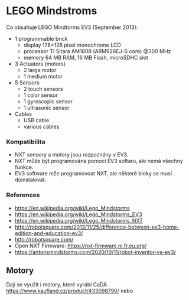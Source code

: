 # LEGO Mindstroms

Co obsahuje LEGO Mindtorms EV3 (September 2013):

- 1 programmable brick
  - display 178×128 pixel monochrome LCD  
  - processor TI Sitara AM1808 (ARM926EJ-S core) @300 MHz
  - memory 64 MB RAM, 16 MB Flash, microSDHC slot
- 3 Actuators (motors)
  - 2 large motor
  - 1 medium motor
- 5 Sensors
  - 2 touch sensors
  - 1 color sensor
  - 1 gyroscopic sensor
  - 1 ultrasonic sensor
- Cables
  - USB cable
  - various cables

### Kompatibilita

- NXT sensory a motory jsou rozpoznány v EV3.
- NXT může být programována pomocí EV3 softaru, ale nemá všechny funkce.
- EV3 software mže programovoat NXT, ale některé bloky se musí doinstalovat.

### References

- <https://en.wikipedia.org/wiki/Lego_Mindstorms>
- <https://en.wikipedia.org/wiki/Lego_Mindstorms_EV3>
- <https://en.wikipedia.org/wiki/Lego_Mindstorms_NXT>
- <http://robotsquare.com/2013/11/25/difference-between-ev3-home-edition-and-education-ev3/>
- <http://robotsquare.com/>
- Open NXT Firmware: <https://nxt-firmware.ni.fr.eu.org/>
- <https://antonsmindstorms.com/2020/10/11/robot-inventor-vs-ev3/>

## Motory

Dají se využít i motory, které vyrábí CaDA <https://www.kaufland.cz/product/433098790/> nebo
